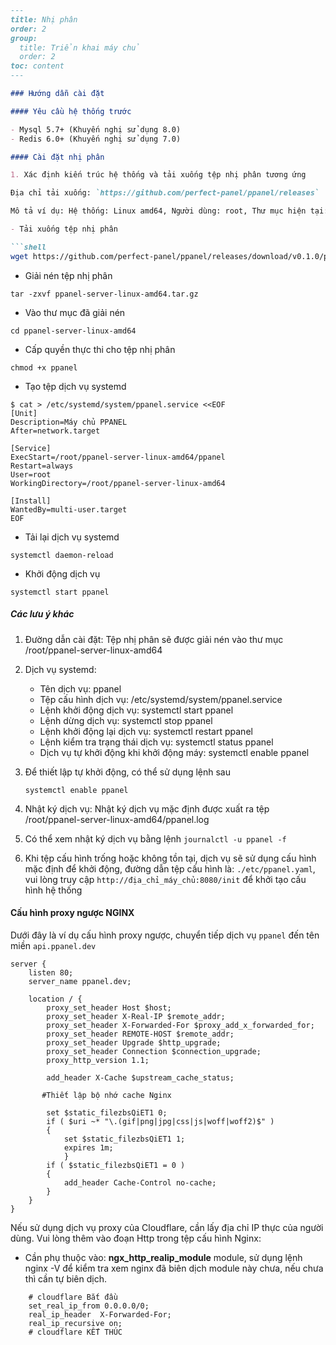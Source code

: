 ```markdown
---
title: Nhị phân
order: 2
group: 
  title: Triển khai máy chủ
  order: 2
toc: content
---

### Hướng dẫn cài đặt

#### Yêu cầu hệ thống trước

- Mysql 5.7+ (Khuyến nghị sử dụng 8.0)
- Redis 6.0+ (Khuyến nghị sử dụng 7.0)

#### Cài đặt nhị phân

1. Xác định kiến trúc hệ thống và tải xuống tệp nhị phân tương ứng

Địa chỉ tải xuống: `https://github.com/perfect-panel/ppanel/releases`

Mô tả ví dụ: Hệ thống: Linux amd64, Người dùng: root, Thư mục hiện tại: /root

- Tải xuống tệp nhị phân

```shell
wget https://github.com/perfect-panel/ppanel/releases/download/v0.1.0/ppanel-server-linux-amd64.tar.gz
```

- Giải nén tệp nhị phân

```shell
tar -zxvf ppanel-server-linux-amd64.tar.gz
```

- Vào thư mục đã giải nén

```shell
cd ppanel-server-linux-amd64
```

- Cấp quyền thực thi cho tệp nhị phân

```shell
chmod +x ppanel
```

- Tạo tệp dịch vụ systemd

```shell
$ cat > /etc/systemd/system/ppanel.service <<EOF
[Unit]
Description=Máy chủ PPANEL
After=network.target

[Service]
ExecStart=/root/ppanel-server-linux-amd64/ppanel
Restart=always
User=root
WorkingDirectory=/root/ppanel-server-linux-amd64

[Install]
WantedBy=multi-user.target
EOF
```

- Tải lại dịch vụ systemd

```shell
systemctl daemon-reload
```

- Khởi động dịch vụ

```shell
systemctl start ppanel
```

##### Các lưu ý khác

1. Đường dẫn cài đặt: Tệp nhị phân sẽ được giải nén vào thư mục /root/ppanel-server-linux-amd64

2. Dịch vụ systemd:
   - Tên dịch vụ: ppanel
   - Tệp cấu hình dịch vụ: /etc/systemd/system/ppanel.service
   - Lệnh khởi động dịch vụ: systemctl start ppanel
   - Lệnh dừng dịch vụ: systemctl stop ppanel
   - Lệnh khởi động lại dịch vụ: systemctl restart ppanel
   - Lệnh kiểm tra trạng thái dịch vụ: systemctl status ppanel
   - Dịch vụ tự khởi động khi khởi động máy: systemctl enable ppanel

3. Để thiết lập tự khởi động, có thể sử dụng lệnh sau

   ```shell
   systemctl enable ppanel
   ```

4. Nhật ký dịch vụ: Nhật ký dịch vụ mặc định được xuất ra tệp /root/ppanel-server-linux-amd64/ppanel.log

5. Có thể xem nhật ký dịch vụ bằng lệnh `journalctl -u ppanel -f`

6. Khi tệp cấu hình trống hoặc không tồn tại, dịch vụ sẽ sử dụng cấu hình mặc định để khởi động, đường dẫn tệp cấu hình là: `./etc/ppanel.yaml`,
   vui lòng truy cập `http://địa_chỉ_máy_chủ:8080/init` để khởi tạo cấu hình hệ thống

#### Cấu hình proxy ngược NGINX

Dưới đây là ví dụ cấu hình proxy ngược, chuyển tiếp dịch vụ `ppanel` đến tên miền `api.ppanel.dev`

```nginx
server {
    listen 80;
    server_name ppanel.dev;

    location / {
        proxy_set_header Host $host;
        proxy_set_header X-Real-IP $remote_addr;
        proxy_set_header X-Forwarded-For $proxy_add_x_forwarded_for;
        proxy_set_header REMOTE-HOST $remote_addr;
        proxy_set_header Upgrade $http_upgrade;
        proxy_set_header Connection $connection_upgrade;
        proxy_http_version 1.1;
        
        add_header X-Cache $upstream_cache_status;
        
       #Thiết lập bộ nhớ cache Nginx
       
        set $static_filezbsQiET1 0;
        if ( $uri ~* "\.(gif|png|jpg|css|js|woff|woff2)$" )
        {
            set $static_filezbsQiET1 1;
            expires 1m;
            }
        if ( $static_filezbsQiET1 = 0 )
        {
            add_header Cache-Control no-cache;
        }
    }
}
```

Nếu sử dụng dịch vụ proxy của Cloudflare, cần lấy địa chỉ IP thực của người dùng. Vui lòng thêm vào đoạn Http trong tệp cấu hình Nginx:

- Cần phụ thuộc vào: **ngx_http_realip_module** module, sử dụng lệnh nginx -V để kiểm tra xem nginx đã biên dịch module này chưa, nếu chưa thì cần tự biên dịch.

```nginx
    # cloudflare Bắt đầu
    set_real_ip_from 0.0.0.0/0;
    real_ip_header  X-Forwarded-For;
    real_ip_recursive on;
    # cloudflare KẾT THÚC
```
```

